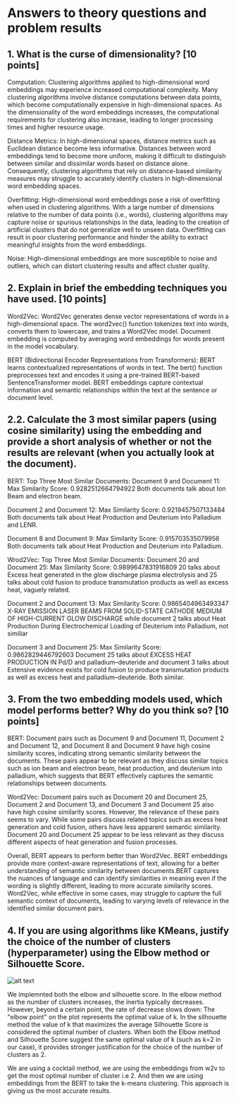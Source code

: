 # Answers to theory questions and problem results

## 1. What is the curse of dimensionality? [10 points]

Computation: Clustering algorithms applied to high-dimensional word embeddings may experience increased computational complexity. Many clustering algorithms involve distance computations between data points, which become computationally expensive in high-dimensional spaces. As the dimensionality of the word embeddings increases, the computational requirements for clustering also increase, leading to longer processing times and higher resource usage.

Distance Metrics: In high-dimensional spaces, distance metrics such as Euclidean distance become less informative. Distances between word embeddings tend to become more uniform, making it difficult to distinguish between similar and dissimilar words based on distance alone. Consequently, clustering algorithms that rely on distance-based similarity measures may struggle to accurately identify clusters in high-dimensional word embedding spaces.

Overfitting: High-dimensional word embeddings pose a risk of overfitting when used in clustering algorithms. With a large number of dimensions relative to the number of data points (i.e., words), clustering algorithms may capture noise or spurious relationships in the data, leading to the creation of artificial clusters that do not generalize well to unseen data. Overfitting can result in poor clustering performance and hinder the ability to extract meaningful insights from the word embeddings.

Noise: High-dimensional embeddings are more susceptible to noise and outliers, which can distort clustering results and affect cluster quality.

## 2. Explain in brief the embedding techniques you have used. [10 points]

Word2Vec: Word2Vec generates dense vector representations of words in a high-dimensional space. The word2vec() function tokenizes text into words, converts them to lowercase, and trains a Word2Vec model. Document embedding is computed by averaging word embeddings for words present in the model vocabulary.

BERT (Bidirectional Encoder Representations from Transformers): BERT learns contextualized representations of words in text. The bert() function preprocesses text and encodes it using a pre-trained BERT-based SentenceTransformer model. BERT embeddings capture contextual information and semantic relationships within the text at the sentence or document level.

## 2.2. Calculate the 3 most similar papers (using cosine similarity) using the embedding and provide a short analysis of whether or not the results are relevant (when you actually look at the document).

BERT: Top Three Most Similar Documents:
Document 9 and Document 11: Max Similarity Score: 0.9282512664794922
Both documents talk about Ion Beam and electron beam.

Document 2 and Document 12: Max Similarity Score: 0.9219457507133484
Both documents talk about Heat Production and Deuterium into Palladium and LENR.

Document 8 and Document 9: Max Similarity Score: 0.915703535079956
Both documents talk about Heat Production and Deuterium into Palladium.

Wrod2Vec: Top Three Most Similar Documents:
Document 20 and Document 25: Max Similarity Score: 0.9899647831916809
20 talks about Excess heat generated in the glow discharge plasma electrolysis and 25 talks about cold fusion to produce transmutation products as well as excess heat, vaguely related.

Document 2 and Document 13: Max Similarity Score: 0.9865404963493347
X-RAY EMISSION LASER BEAMS FROM SOLID-STATE CATHODE MEDIUM OF HIGH-CURRENT GLOW DISCHARGE while document 2 talks about Heat Production During Electrochemical Loading of Deuterium into Palladium, not similiar

Document 3 and Document 25: Max Similarity Score: 0.9862829446792603
Document 25 talks about EXCESS HEAT PRODUCTION IN Pd/D and palladium–deuteride and document 3 talks about Extensive evidence exists for cold fusion to produce transmutation products as well as excess heat and palladium–deuteride. Both similar.

## 3. From the two embedding models used, which model performs better? Why do you think so? [10 points]

BERT:
Document pairs such as Document 9 and Document 11, Document 2 and Document 12, and Document 8 and Document 9 have high cosine similarity scores, indicating strong semantic similarity between the documents.
These pairs appear to be relevant as they discuss similar topics such as ion beam and electron beam, heat production, and deuterium into palladium, which suggests that BERT effectively captures the semantic relationships between documents.

Word2Vec:
Document pairs such as Document 20 and Document 25, Document 2 and Document 13, and Document 3 and Document 25 also have high cosine similarity scores.
However, the relevance of these pairs seems to vary. While some pairs discuss related topics such as excess heat generation and cold fusion, others have less apparent semantic similarity.
Document 20 and Document 25 appear to be less relevant as they discuss different aspects of heat generation and fusion processes.

Overall, BERT appears to perform better than Word2Vec. BERT embeddings provide more context-aware representations of text, allowing for a better understanding of semantic similarity between documents.BERT captures the nuances of language and can identify similarities in meaning even if the wording is slightly different, leading to more accurate similarity scores. Word2Vec, while effective in some cases, may struggle to capture the full semantic context of documents, leading to varying levels of relevance in the identified similar document pairs.

## 4. If you are using algorithms like KMeans, justify the choice of the number of clusters (hyperparameter) using the Elbow method or Silhouette Score.

![alt text](image.png)

We implemnted both the elbow and silhouette score. In the elbow method as the number of clusters increases, the inertia typically decreases. However, beyond a certain point, the rate of decrease slows down: The "elbow point" on the plot represents the optimal value of k. In the silhouette method the value of k that maximizes the average Silhouette Score is considered the optimal number of clusters. When both the Elbow method and Silhouette Score suggest the same optimal value of k (such as k=2 in our case), it provides stronger justification for the choice of the number of clusters as 2.


We are using a cocktail method, we are using the embeddings from w2v to get the most optimal number of cluster i.e 2. And then we are using embeddings from the BERT to take the k-means clustering. This approach is giving us the most accurate results. 
